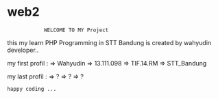 # web2

                WELCOME TO MY Project




this my learn PHP Programming in STT Bandung is created by wahyudin developer..

my first profil :
	=> Wahyudin
	=> 13.111.098
	=> TIF.14.RM
	=> STT_Bandung

my last profil :
	=> ?
	=> ?
	=> ?

	
	happy coding ...


